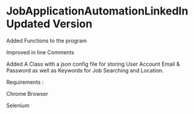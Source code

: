 # JobApplicationAutomationLinkedIn Updated Version

Added Functions to the program

Improved in line Comments 

Added A Class with a json config file for storing User Account Email & Password as well as Keywords for Job Searching and Location.

Requirements :

Chrome Browser

Selenium

